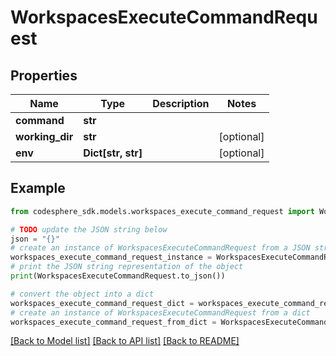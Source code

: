 # WorkspacesExecuteCommandRequest


## Properties

Name | Type | Description | Notes
------------ | ------------- | ------------- | -------------
**command** | **str** |  | 
**working_dir** | **str** |  | [optional] 
**env** | **Dict[str, str]** |  | [optional] 

## Example

```python
from codesphere_sdk.models.workspaces_execute_command_request import WorkspacesExecuteCommandRequest

# TODO update the JSON string below
json = "{}"
# create an instance of WorkspacesExecuteCommandRequest from a JSON string
workspaces_execute_command_request_instance = WorkspacesExecuteCommandRequest.from_json(json)
# print the JSON string representation of the object
print(WorkspacesExecuteCommandRequest.to_json())

# convert the object into a dict
workspaces_execute_command_request_dict = workspaces_execute_command_request_instance.to_dict()
# create an instance of WorkspacesExecuteCommandRequest from a dict
workspaces_execute_command_request_from_dict = WorkspacesExecuteCommandRequest.from_dict(workspaces_execute_command_request_dict)
```
[[Back to Model list]](../README.md#documentation-for-models) [[Back to API list]](../README.md#documentation-for-api-endpoints) [[Back to README]](../README.md)


